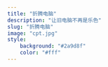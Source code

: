 ```yaml
---
title: "折腾电脑"
description: "让旧电脑不再是乐色"
slug: "折腾电脑"
image: "cpt.jpg"
style:
    background: "#2a9d8f"
    color: "#fff"
---
```


